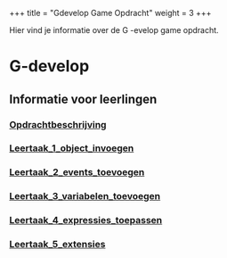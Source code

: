 +++
title = "Gdevelop Game Opdracht"
weight = 3
+++

Hier vind je informatie over de G -evelop game opdracht. 

<!--more-->

# G-develop

## Informatie voor leerlingen

### [Opdrachtbeschrijving](./Opdrachtomschrijving%20GDevelop.pdf)

### [Leertaak_1_object_invoegen](./Leertaak%201_%20objecttypen%20invoegen.pdf)

### [Leertaak_2_events_toevoegen](./Leertaak%202_%20Events%20toevoegen.pdf)

### [Leertaak_3_variabelen_toevoegen](./Leertaak%203_%20variabelen%20toevoegen.pdf)

### [Leertaak_4_expressies_toepassen](./Leertaak%204_%20Expressies%20toepassen.pdf)

### [Leertaak_5_extensies](./Leertaak%205_%20extensies.pdf)


